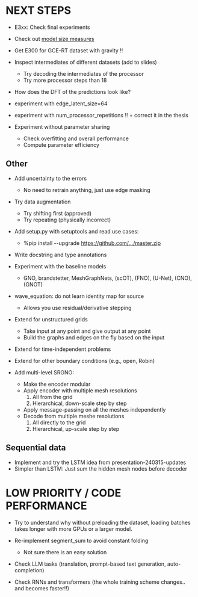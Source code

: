 # NEXT STEPS

- E3xx: Check final experiments
- Check out [model size measures](https://medium.com/@nikitamalviya/evaluation-of-object-detection-models-flops-fps-latency-params-size-memory-storage-map-8dc9c7763cfe)

- Get E300 for GCE-RT dataset with gravity !!

- Inspect intermediates of different datasets (add to slides)
    - Try decoding the intermediates of the processor
    - Try more processor steps than 18

- How does the DFT of the predictions look like?

- experiment with edge_latent_size=64
- experiment with num_processor_repetitions !! + correct it in the thesis

- Experiment without parameter sharing
    - Check overfitting and overall performance
    - Compute parameter efficiency

## Other
- Add uncertainty to the errors
    * No need to retrain anything, just use edge masking

- Try data augmentation
    - Try shifting first (approved)
    - Try repeating (physically incorrect)

- Add setup.py with setuptools and read use cases:
    - %pip install --upgrade https://github.com/.../master.zip

- Write docstring and type annotations

- Experiment with the baseline models
    - GNO, brandstetter, MeshGraphNets, (scOT), (FNO), (U-Net), (CNO), (GNOT)

- wave_equation: do not learn identity map for source
    - Allows you use residual/derivative stepping

- Extend for unstructured grids
    - Take input at any point and give output at any point
    - Build the graphs and edges on the fly based on the input
- Extend for time-independent problems
- Extend for other boundary conditions (e.g., open, Robin)

- Add multi-level SRGNO:
    - Make the encoder modular
    - Apply encoder with multiple mesh resolutions
        1. All from the grid
        2. Hierarchical, down-scale step by step
    - Apply message-passing on all the meshes independently
    - Decode from multiple meshe resolutions
        1. All directly to the grid
        2. Hierarchical, up-scale step by step

## Sequential data
- Implement and try the LSTM idea from presentation-240315-updates
- Simpler than LSTM: Just sum the hidden mesh nodes before decoder

# LOW PRIORITY / CODE PERFORMANCE

- Try to understand why without preloading the dataset, loading batches takes longer with more GPUs or a larger model.

- Re-implement segment_sum to avoid constant folding
    - Not sure there is an easy solution

- Check LLM tasks (translation, prompt-based text generation, auto-completion)

- Check RNNs and transformers (the whole training scheme changes.. and becomes faster!!)
